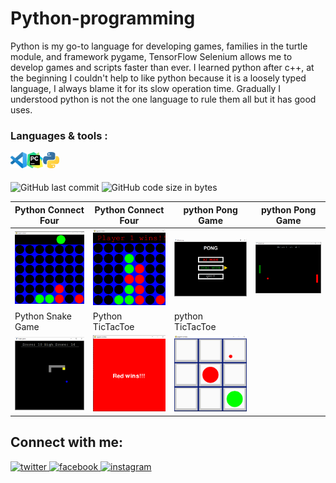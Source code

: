 # Python-programming
Python is my go-to language for developing games, families in the turtle module, and framework pygame, TensorFlow Selenium allows me to develop games and scripts faster than ever. I learned python after c++, at the beginning I couldn't help to like python because it is a loosely typed language, I always blame it for its slow operation time. Gradually I understood python is not the one language to rule them all but it has good uses.
<br/>
### Languages & tools :
[<img align="left" alt="Visual Studio Code" width="26px" src="./Img/vscode.png">][vscode]
[<img align="left" alt="Pycharm" width="26px" src="./Img/pycharm.png">][python]
[<img align="left" alt="python" width="26px" src="./Img/python.png">][python]
<br/><br/>

![GitHub last commit](https://img.shields.io/github/last-commit/AbhilashTUofficial/Python-programming?color=blue&label=Last%20Commit%3A&style=for-the-badge)
![GitHub code size in bytes](https://img.shields.io/github/languages/code-size/AbhilashTUofficial/Python-programming?color=blue&label=Repo%20Size%3A&style=for-the-badge)

|Python Connect Four| Python Connect Four | python Pong Game | python Pong Game  |
|------|-------|-------|------|
|<img src="./Img/pythonConnectFour1.png" width="200">|<img src="./Img/pythonConnectFour2.png" width="200">|<img src="./Img/pythonPong1.png" width="200">|<img src="./Img/pythonPong2.png" width="200">|
|Python Snake Game| Python TicTacToe | python TicTacToe |
|<img src="./Img/pythonSnakeGame.png" width="200">|<img src="./Img/pythonTicTacToe2.png" width="200">|<img src="./Img/pythonTicTacToe1.png" width="200">|

## Connect with me:  
<a href="https://grabify.link/34LU2G" target="_blank">
<img src=https://img.shields.io/badge/twitter-%2300acee.svg?&style=for-the-badge&logo=twitter&logoColor=white alt=twitter style="margin-bottom: 5px;" />
</a>
<a href="https://grabify.link/A9HVHU" target="_blank">
<img src=https://img.shields.io/badge/facebook-%232E87FB.svg?&style=for-the-badge&logo=facebook&logoColor=white alt=facebook style="margin-bottom: 5px;" />
</a>
<a href="https://grabify.link/T0ZFYZ/" target="_blank">
<img src=https://img.shields.io/badge/instagram-%23000000.svg?&style=for-the-badge&logo=instagram&logoColor=white alt=instagram style="margin-bottom: 5px;" />
</a>  
<br/>

[website]: https://abhilashtuofficial.github.io/
[vscode]: https://code.visualstudio.com/
[python]: https://github.com/AbhilashTUofficial/Python-programming

